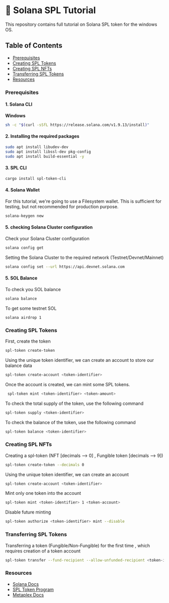 # 🚀 Solana SPL Tutorial
This repository contains full tutorial on Solana SPL token for the windows OS.

## Table of Contents
- [Prerequisites](#prerequisites)
- [Creating SPL Tokens](#creating-spl-tokens)
- [Creating SPL NFTs](#creating-spl-nfts)
- [Transferring SPL Tokens](#Transferring-Spl-Tokens)
- [Resources](#resources)


### Prerequisites

#### 1. Solana CLI


**Windows**

```sh
sh -c "$(curl -sSfL https://release.solana.com/v1.9.13/install)"
```

#### 2. Installing the required packages 

```sh
sudo apt install libudev-dev
sudo apt install libssl-dev pkg-config
sudo apt install build-essential -y
```

#### 3. SPL CLI

```sh
cargo install spl-token-cli
```

#### 4. Solana Wallet

For this tutorial, we're going to use a Filesystem wallet. This is sufficient for testing, but not recommended for production purpose.

```sh
solana-keygen new 
```

#### 5. checking Solana Cluster configuration

Check your Solana Cluster configuration

```sh
solana config get
```
Setting the Solana Cluster to the required network (Testnet/Devnet/Mainnet)

```sh
solana config set --url https://api.devnet.solana.com
```

#### 5. SOL Balance

To check you SOL balance

```sh
solana balance
```

To get some testnet SOL

```
solana airdrop 1
```

### Creating SPL Tokens

First, create the token

```sh
spl-token create-token
```

Using the unique token identifier, we can create an account to store our balance data

```sh
spl-token create-account <token-identifier>
```

Once the account is created, we can mint some SPL tokens.

```sh
 spl-token mint <token-identifier> <token-amount>
```

To check the total supply of the token, use the following command

```sh
spl-token supply <token-identifier>
```

To check the balance of the token, use the following command

```sh
spl-token balance <token-identifier>
```

### Creating SPL NFTs

Creating a spl-token  (NFT [decimals --> 0] , Fungible token [decimals --> 9])

```sh
spl-token create-token --decimals 0
```

Using the unique token identifier, we can create an account

```sh
spl-token create-account <token-identifier>
```

Mint only one token into the account

```sh
spl-token mint <token-identifier> 1 <token-account>
```

Disable future minting

```sh
spl-token authorize <token-identifier> mint --disable
```

### Transferring SPL Tokens 

Transferring a token (Fungible/Non-Fungible) for the first time , which requires creation of a token account

```sh
spl-token transfer --fund-recipient --allow-unfunded-recipient <token-identifier> 100 <wallet-address>
```


### Resources
- [Solana Docs](https://docs.solana.com/introduction)
- [SPL Token Program](https://spl.solana.com/token)
- [Metaplex Docs](https://docs.metaplex.com/candy-machine-v1/introduction)



